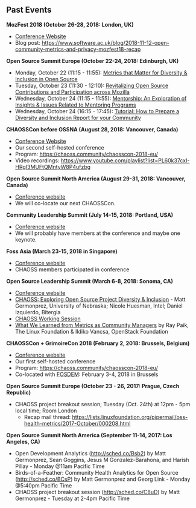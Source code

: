 ## Past Events


**MozFest 2018 (October 26-28, 2018: London, UK)**
  * [Conference Website](https://mozillafestival.org/)
  * Blog post: https://www.software.ac.uk/blog/2018-11-12-open-community-metrics-and-privacy-mozfest18-recap

**Open Source Summit Europe (October 22-24, 2018: Edinburgh, UK)**
  * Monday, October 22 (11:15 - 11:55): [Metrics that Matter for Diversity & Inclusion in Open Source](https://sched.co/FxXP)
  * Tuesday, October 23 (11:30 - 12:10): [Revitalizing Open Source Contributions and Participation across Mozilla](https://sched.co/FxVx)
  * Wednesday, October 24 (11:15 - 11:55): [Mentorship: An Exploration of Insights & Issues Related to Mentoring Programs](https://sched.co/FxXh)
  * Wednesday, October 24 (16:15 - 17:45): [Tutorial: How to Prepare a Diversity and Inclusion Report for your Community](https://sched.co/FxYK)

**CHAOSSCon before OSSNA (August 28, 2018: Vancouver, Canada)**
  * [Conference Website](https://chaoss.community/chaosscon-2018-na/)
  * Our second self-hosted conference
  * Program: https://chaoss.community/chaosscon-2018-eu/
  * Video recordings: https://www.youtube.com/playlist?list=PL60k37cxI-HRgI3MUFtQMntyW8P4ufzbg

**Open Source Summit North America (August 29-31, 2018: Vancouver, Canada)**
  * [Conference website](https://events.linuxfoundation.org/events/open-source-summit-north-america-2018/)
  * We will co-locate our next CHAOSSCon.

**Community Leadership Summit (July 14-15, 2018: Portland, USA)**
  * [Conference website](http://www.communityleadershipsummit.com/)
  * We will probably have members at the conference and maybe one keynote.

**Foss Asia (March 23-15, 2018 in Singapore)**
  * [Conference website](http://2018.fossasia.org/)
  * CHAOSS members participated in conference

**Open Source Leadership Summit (March 6-8, 2018: Sonoma, CA)**
  * [Conference website](http://events.linuxfoundation.org/events/open-source-leadership-summit)
  * [CHAOSS: Exploring Open Source Project Diversity & Inclusion](http://sched.co/Djth) - Matt Germonprez, University of Nebraska; Nicole Huesman, Intel; Daniel Izquierdo, Bitergia
  * [CHAOSS Working Session](http://sched.co/E3pK)
  * [What We Learned from Metrics as Community Managers](http://sched.co/DjtL) by Ray Paik, The Linux Foundation & Ildiko Vancsa, OpenStack Foundation

**CHAOSSCon + GrimoireCon 2018 (February 2, 2018: Brussels, Belgium)**
  * [Conference website](https://chaoss.community/chaosscon-2018-eu/)
  * Our first self-hosted conference
  * Program: https://chaoss.community/chaosscon-2018-eu/
  * Co-located with [FOSDEM](https://fosdem.org/2018/): February 3-4, 2018 in Brussels

**Open Source Summit Europe (October 23 - 26, 2017: Prague, Czech Republic)**
  * CHAOSS project breakout session; Tuesday (Oct. 24th) at 12pm - 5pm local time; Room London
    * Recap mail thread: https://lists.linuxfoundation.org/pipermail/oss-health-metrics/2017-October/000208.html

**Open Source Summit North America (September 11-14, 2017: Los Angeles, CA)**
  * Open Development Analytics (http://sched.co/Bsb2) by Matt Germonprez, Sean Goggins, Jesus M Gonzalez-Barahona, and Harish Pillay - Monday @11am Pacific Time
  * Birds-of-a-Feather: Community Health Analytics for Open Source (http://sched.co/BCsP) by Matt Germonprez and Georg Link - Monday @5:40pm Pacific Time
  * CHAOSS project breakout session (http://sched.co/C8uD) by Matt Germonprez - Tuesday at 2-4pm Pacific Time
